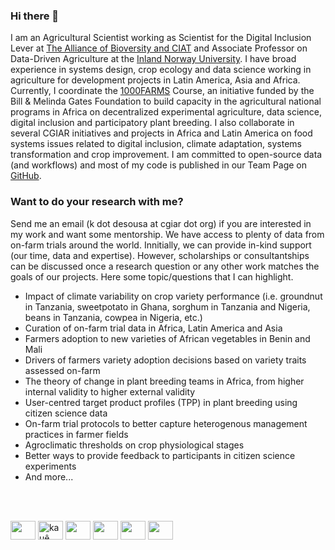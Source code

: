 ### Hi there 👋

I am an Agricultural Scientist working as Scientist for the Digital Inclusion Lever at [The Alliance of Bioversity and CIAT](https://alliancebioversityciat.org) and Associate Professor on Data-Driven Agriculture at the [Inland Norway University](https://www.inn.no/english/). I have broad experience in systems design, crop ecology and data science working in agriculture for development projects in Latin America, Asia and Africa. Currently, I coordinate the [1000FARMS](https://1000farms.net) Course, an initiative funded by the Bill & Melinda Gates Foundation to build capacity in the agricultural national programs in Africa on decentralized experimental agriculture, data science, digital inclusion and participatory plant breeding. I also collaborate in several CGIAR initiatives and projects in Africa and Latin America on food systems issues related to digital inclusion, climate adaptation, systems transformation and crop improvement. I am committed to open-source data (and workflows) and most of my code is published in our Team Page on [GitHub](https://github.com/AgrDataSci).

### Want to do your research with me?

Send me an email (k dot desousa at cgiar dot org) if you are interested in my work and want some mentorship. We have access to plenty of data from on-farm trials around the world. Innitially, we can provide in-kind support (our time, data and expertise). However, scholarships or consultantships can be discussed once a research question or any other work matches the goals of our projects. Here some topic/questions that I can highlight.

- Impact of climate variability on crop variety performance (i.e. groundnut in Tanzania, sweetpotato in Ghana, sorghum in Tanzania and Nigeria, beans in Tanzania, cowpea in Nigeria, etc.)
- Curation of on-farm trial data in Africa, Latin America and Asia
- Farmers adoption to new varieties of African vegetables in Benin and Mali
- Drivers of farmers variety adoption decisions based on variety traits assessed on-farm
- The theory of change in plant breeding teams in Africa, from higher internal validity to higher external validity 
- User-centred target product profiles (TPP) in plant breeding using citizen science data 
- On-farm trial protocols to better capture heterogenous management practices in farmer fields
- Agroclimatic thresholds on crop physiological stages  
- Better ways to provide feedback to participants in citizen science experiments
- And more...

<br/><br/>

<p align="left">
<a href="mailto:k.desousa@cgiar.org" target="blank"><img align="center" src="https://cdn.jsdelivr.net/npm/simple-icons@3.0.1/icons/gmail.svg" alt="" height="30" width="40" /></a>
<a href="https://twitter.com/desousakaue" target="blank"><img align="center" src="https://cdn.jsdelivr.net/npm/simple-icons@3.0.1/icons/twitter.svg" alt="kauê de sousa's twitter handle is desousakaue" height="30" width="40" /></a>
<a href="https://scholar.google.com/citations?user=GO3gOJx27gYC&hl" target="blank"><img align="center" src="https://cdn.jsdelivr.net/npm/simple-icons@3.0.1/icons/googlescholar.svg" alt="" height="30" width="40" /></a>
<a href="https://orcid.org/0000-0002-7571-7845" target="blank"><img align="center" src="https://cdn.jsdelivr.net/npm/simple-icons@3.0.1/icons/orcid.svg" alt="" height="30" width="40" /></a>
<a href="https://www.researchgate.net/profile/Kaue-De-Sousa" target="blank"><img align="center" src="https://cdn.jsdelivr.net/npm/simple-icons@3.0.1/icons/researchgate.svg" alt="" height="30" width="40" /></a>
<a href="https://www.linkedin.com/in/kauedesousa/" target="blank"><img align="center" src="https://cdn.jsdelivr.net/npm/simple-icons@3.0.1/icons/linkedin.svg" alt="" height="30" width="40" /></a>
</p>

